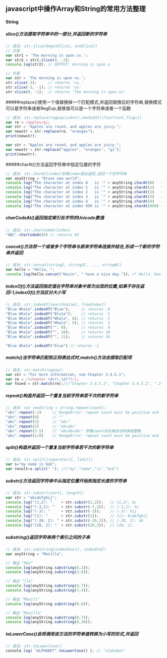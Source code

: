## javascript中操作Array和String的常用方法整理
#### String
##### slice()方法提取字符串中的一部分,并返回新的字符串  
```javascript
// 语法: str.slice(beginSlice[, endSlice])
// 正值
var str1 = 'The morning is upon us.';
var str2 = str1.slice(4, -2);
console.log(str2); // OUTPUT: morning is upon u

// 负值
var str = 'The morning is upon us.';
str.slice(-3);     // returns 'us.'
str.slice(-3, -1); // returns 'us'
str.slice(0, -1);  // returns 'The morning is upon us'
```
#####replace()使用一个值替换掉一个匹配模式,并返回替换后的字符串,替换模式可以是字符串或者RegExp,替换值可以是一个字符串或者一个函数
```javascript
// 语法: str.replace(regexp|substr,newSubStr|function[,flags])
var re = /apples/gi;
var str = "Apples are round, and apples are juicy.";
var newstr = str.replace(re, "oranges");
print(newstr);

var str = "Apples are round, and apples are juicy.";
var newstr = str.replace("apples", "oranges", "gi");
print(newstr);
```
#####charAt()方法返回字符串中指定位置的字符
```javascript
// 语法: str.charAt(index)如果index超出返回,返回一个空字符串
var anyString = "Brave new world";
console.log("The character at index 0   is '" + anyString.charAt(0)   + "'");
console.log("The character at index 1   is '" + anyString.charAt(1)   + "'");
console.log("The character at index 2   is '" + anyString.charAt(2)   + "'");
console.log("The character at index 3   is '" + anyString.charAt(3)   + "'");
console.log("The character at index 4   is '" + anyString.charAt(4)   + "'");
console.log("The character at index 999 is '" + anyString.charAt(999) + "'");
```

##### charCodeAt()返回指定索引处字符的Unicode数值
```javascript
// 语法: str.charCodeAt(index)
"ABC".charCodeAt(0) // returns 65
```

##### concat()方法将一个或者多个字符串与原来字符串连接并结合,形成一个新的字符串并返回
```javascript
// 语法: str.concat(string2, string3[, ..., stringN])
var hello = "Hello, ";
console.log(hello.concat("Kevin", " have a nice day.")); /* Hello, Kevin have a nice day. */
```

##### indexOf()方法返回指定值在字符串对象中首次出现的位置,如果不存在返回-1,indexOf()方法区分大小写
```javascript
// 语法: str.indexOf(searchValue[, fromIndex])
"Blue Whale".indexOf("Blue");     // returns  0
"Blue Whale".indexOf("Blute");    // returns -1
"Blue Whale".indexOf("Whale", 0); // returns  5
"Blue Whale".indexOf("Whale", 5); // returns  5
"Blue Whale".indexOf("", 9);      // returns  9
"Blue Whale".indexOf("", 10);     // returns 10
"Blue Whale".indexOf("", 11);     // returns 10

"Blue Whale".indexOf("blue") // returns -1
```

##### match()当字符串匹配到正则表达式时,match()方法会提取匹配项
```javascript
// 语法: str.match(regexp);
var str = "For more information, see Chapter 3.4.5.1";
var re = /(chapter \d+(\.\d)*)/i;
var found = str.match(re);//["Chapter 3.4.5.1", "Chapter 3.4.5.1", ".1"]
```

##### repeat()构造并返回一个重复当前字符串若干次的新字符串
```javascript
// 语法: var newString = string.repeat(count);
"abc".repeat(-1)     // RangeError: repeat count must be positive and less than inifinity
"abc".repeat(0)      // ""
"abc".repeat(1)      // "abc"
"abc".repeat(2)      // "abcabc"
"abc".repeat(3.5)    // "abcabcabc" 参数count将会被自动转换成整数.
"abc".repeat(1/0)    // RangeError: repeat count must be positive and less than inifinity
```

##### split()构造并返回一个重复当前字符串若干次的新字符串
```javascript
// 语法: str.split([separator][, limit])
var s="my name is bob";
var result=s.split(" "); //["my","name","is","bob"]
```

##### substr()方法返回字符串中从指定位置开始到指定长度的字符串
```javascript
// 语法: str.substr(start[, length])
var str = "abcdefghij";
console.log("(1,2): "    + str.substr(1,2));   // (1,2): bc
console.log("(-3,2): "   + str.substr(-3,2));  // (-3,2): hi
console.log("(-3): "     + str.substr(-3));    // (-3): hij
console.log("(1): "      + str.substr(1));     // (1): bcdefghij
console.log("(-20, 2): " + str.substr(-20,2)); // (-20, 2): ab
console.log("(20, 2): "  + str.substr(20,2));  // (20, 2):
```

##### substring()返回字符串两个索引之间的子串
```javascript
// 语法: str.substring(indexStart[, indexEnd])
var anyString = "Mozilla";

// 输出 "Moz"
console.log(anyString.substring(0,3));
console.log(anyString.substring(3,0));

// 输出 "lla"
console.log(anyString.substring(4,7));
console.log(anyString.substring(7,4));

// 输出 "Mozill"
console.log(anyString.substring(0,6));

// 输出 "Mozilla"
console.log(anyString.substring(0,7));
console.log(anyString.substring(0,10));
```

##### toLowerCase()会将调用该方法的字符串值转换为小写的形式,并返回
```javascript
// 语法: str.toLowerCase()
​console.log( "ALPHABET".toLowerCase() ); // "alphabet"
```





















